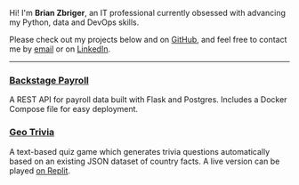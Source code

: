 Hi! I'm **Brian Zbriger**, an IT professional currently obsessed with
advancing my Python, data and DevOps skills.

Please check out my projects below and on [GitHub], and feel free to
contact me by [email] or on [LinkedIn].

---

### [Backstage Payroll]
A REST API for payroll data built with Flask and Postgres. Includes a Docker Compose file for easy deployment.

### [Geo Trivia]
A text-based quiz game which generates trivia
questions automatically based on an existing JSON dataset of country facts. A live version can be played [on Replit].


[projects]: /projects
[email]: mailto:mail@brianz.page
[LinkedIn]: https://linkedin.com/in/brian-zbriger-70a31561
[GitHub]: https://github.com/BrianZbr/
[Backstage Payroll]: https://github.com/BrianZbr/backstage_payroll
[Geo Trivia]: https://github.com/BrianZbr/geo-trivia
[on Replit]: https://replit.com/@BrianZbr/geo-trivia